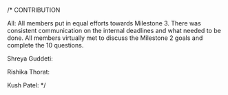 /*
CONTRIBUTION

All: All members put in equal efforts towards Milestone 3. There was consistent communication on the internal deadlines and what needed to be done. All members virtually met to discuss the Milestone 2 goals and complete the 10 questions. 

Shreya Guddeti: 

Rishika Thorat:

Kush Patel: 
*/
